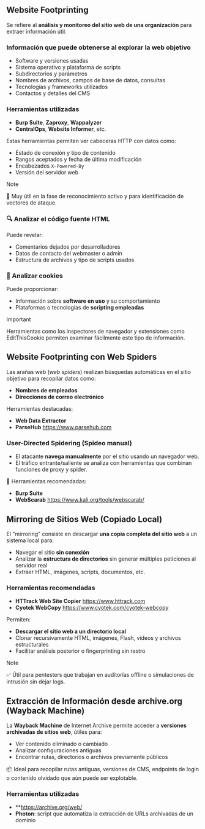 ## Website Footprinting
Se refiere al **análisis y monitoreo del sitio web de una organización** para extraer información útil.

### Información que puede obtenerse al explorar la web objetivo
- Software y versiones usadas  
- Sistema operativo y plataforma de scripts 
- Subdirectorios y parámetros  
- Nombres de archivos, campos de base de datos, consultas 
- Tecnologías y frameworks utilizados 
- Contactos y detalles del CMS

### Herramientas utilizadas
- **Burp Suite**, **Zaproxy**, **Wappalyzer**
- **CentralOps**, **Website Informer**, etc.

Estas herramientas permiten ver cabeceras HTTP con datos como:
- Estado de conexión y tipo de contenido  
- Rangos aceptados y fecha de última modificación  
- Encabezados `X-Powered-By`  
- Versión del servidor web

>[!NOTE]
>🔎 Muy útil en la fase de reconocimiento activo y para identificación de vectores de ataque.

### 🔍 Analizar el código fuente HTML
Puede revelar:
- Comentarios dejados por desarrolladores  
- Datos de contacto del webmaster o admin  
- Estructura de archivos y tipo de scripts usados  

### 🍪 Analizar cookies
Puede proporcionar:
- Información sobre **software en uso** y su comportamiento  
- Plataformas o tecnologías de **scripting empleadas**

>[!IMPORTANT]
>Herramientas como los inspectores de navegador y extensiones como EditThisCookie permiten examinar fácilmente este tipo de información.

## Website Footprinting con Web Spiders
Las arañas web (*web spiders*) realizan búsquedas automáticas en el sitio objetivo para recopilar datos como:

- **Nombres de empleados**
- **Direcciones de correo electrónico**

Herramientas destacadas:
- **Web Data Extractor**
- **ParseHub** https://www.parsehub.com

### User-Directed Spidering (Spideo manual)
- El atacante **navega manualmente** por el sitio usando un navegador web.
- El tráfico entrante/saliente se analiza con herramientas que combinan funciones de proxy y spider.

🔧 Herramientas recomendadas:
- **Burp Suite**
- **WebScarab** https://www.kali.org/tools/webscarab/

## Mirroring de Sitios Web (Copiado Local)
El "mirroring" consiste en descargar **una copia completa del sitio web** a un sistema local para:
- Navegar el sitio **sin conexión**
- Analizar la **estructura de directorios** sin generar múltiples peticiones al servidor real
- Extraer HTML, imágenes, scripts, documentos, etc.

### Herramientas recomendadas
- **HTTrack Web Site Copier** https://www.httrack.com
- **Cyotek WebCopy** https://www.cyotek.com/cyotek-webcopy

Permiten:
- **Descargar el sitio web a un directorio local**
- Clonar recursivamente HTML, imágenes, Flash, vídeos y archivos estructurales
- Facilitar análisis posterior o fingerprinting sin rastro

>[!NOTE]
>✅ Útil para pentesters que trabajan en auditorías offline o simulaciones de intrusión sin dejar logs.

## Extracción de Información desde archive.org (Wayback Machine)
La **Wayback Machine** de Internet Archive permite acceder a **versiones archivadas de sitios web**, útiles para:
- Ver contenido eliminado o cambiado  
- Analizar configuraciones antiguas  
- Encontrar rutas, directorios o archivos previamente públicos

📦 Ideal para recopilar rutas antiguas, versiones de CMS, endpoints de login o contenido olvidado que aún puede ser explotable.

### Herramientas utilizadas
- **https://archive.org/web/
- **Photon**: script que automatiza la extracción de URLs archivadas de un dominio

